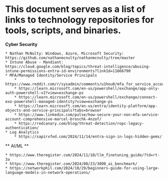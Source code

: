 # This document serves as a list of links to technology repositories for tools, scripts, and binaries. #

**Cyber Security**

    * Nathan McNulty: Windows, Azure, Microsoft Security: https://github.com/nathanmcnulty/nathanmcnulty/tree/master
    * Intune Abuse - Mandiant: https://cloud.google.com/blog/topics/threat-intelligence/abusing-intune-permissions-entra-id-environments?linkId=11666790
    * MFA/Managed Identity/Service Principals
        * https://www.reddit.com/r/sysadmin/comments/u1hou0/mfa_for_service_accounts/
        * https://learn.microsoft.com/en-us/powershell/exchange/app-only-auth-powershell-v2?view=exchange-ps
        * https://learn.microsoft.com/en-us/powershell/exchange/connect-exo-powershell-managed-identity?view=exchange-ps
        * https://learn.microsoft.com/en-us/entra/identity-platform/app-objects-and-service-principals?tabs=browser
        * https://www.linkedin.com/pulse/how-secure-your-non-mfa-service-account-comprehensive-marcel-broschk-4nzof/
        * https://redcanary.com/blog/threat-detection/ropc-legacy-authentication/
    * Log Analytics
        * https://sapirxfed.com/2024/11/14/entra-sign-in-logs-hidden-gems/







** AI/ML **

    * https://www.theregister.com/2024/11/10/llm_finetuning_guide/?td=rt-3a
    * https://www.theregister.com/2024/08/23/3090_ai_benchmark/
    * https://networkphil.com/2024/10/29/beginners-guide-for-using-large-language-models-in-network-operations/

